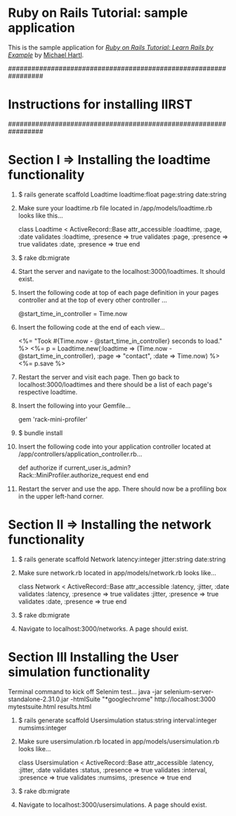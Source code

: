 # Ruby on Rails Tutorial: sample application

This is the sample application for [*Ruby on Rails Tutorial: Learn Rails by Example*](http://railstutorial.org/) by [Michael Hartl](http://michaelhartl.com/).

#################################################################
# Instructions for installing IIRST
#################################################################

# Section I => Installing the loadtime functionality

1.  $ rails generate scaffold Loadtime loadtime:float page:string date:string

2.  Make sure your loadtime.rb file located in /app/models/loadtime.rb looks like this...

	class Loadtime < ActiveRecord::Base
  		attr_accessible :loadtime, :page, :date
  		validates :loadtime, :presence => true
  		validates :page, :presence => true
  		validates :date, :presence => true
	end
	
3.  $ rake db:migrate
	
4.  Start the server and navigate to the localhost:3000/loadtimes.  It should exist.

5.  Insert the following code at top of each page definition in your pages controller and at the top of every other controller ...

	@start_time_in_controller = Time.now
	
6.  Insert the following code at the end of each view...

	<%= "Took #{Time.now - @start_time_in_controller} seconds to load." %>
	<%= p = Loadtime.new(:loadtime => (Time.now - @start_time_in_controller), :page => "contact", :date => Time.now) %>
	<%= p.save %>
	
7.  Restart the server and visit each page.  Then go back to localhost:3000/loadtimes and there should be a list of each page's respective loadtime.

8.  Insert the following into your Gemfile...

	gem 'rack-mini-profiler'
	
9.  $ bundle install

10. Insert the following code into your application controller located at /app/controllers/application_controller.rb...

	def authorize
  		if current_user.is_admin?
    		Rack::MiniProfiler.authorize_request
  		end
	end
	
11. Restart the server and use the app.  There should now be a profiling box in the upper left-hand corner.

# Section II => Installing the network functionality

1.  $ rails generate scaffold Network latency:integer jitter:string date:string

2.  Make sure network.rb located in app/models/network.rb looks like…

	class Network < ActiveRecord::Base
		attr_accessible :latency, :jitter, :date
		validates :latency, :presence => true
   		validates :jitter, :presence => true
   		validates :date, :presence => true
	end

3.  $ rake db:migrate

4.  Navigate to localhost:3000/networks.  A page should exist.
    
# Section III Installing the User simulation functionality

Terminal command to kick off Selenim test...
java -jar selenium-server-standalone-2.31.0.jar -htmlSuite "*googlechrome" http://localhost:3000 mytestsuite.html results.html

1.  $ rails generate scaffold Usersimulation status:string interval:integer numsims:integer

2.  Make sure usersimulation.rb located in app/models/usersimulation.rb looks like…

	class Usersimulation < ActiveRecord::Base
		attr_accessible :latency, :jitter, :date
		validates :status, :presence => true
   		validates :interval, :presence => true
   		validates :numsims, :presence => true
	end

3.  $ rake db:migrate

4.  Navigate to localhost:3000/usersimulations.  A page should exist.
